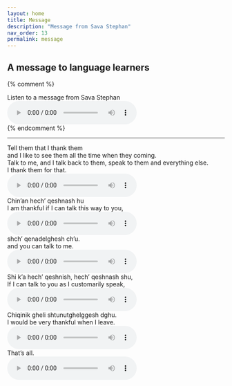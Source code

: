 ```yaml
---
layout: home
title: Message
description: "Message from Sava Stephan"
nav_order: 13
permalink: message
---
```



<h2>A message to language learners</h2>

{% comment %}
<div class="audiobox">
	<div class="text">
		Listen to a message from Sava Stephan
	</div>
   <div class="audio"><audio src="{{site.baseurl}}/{{site.audiopath}}/message.mp3" controls type="audio/mpeg">Your browser does not support the audio tag.</audio>
   <!-- <br/>{{site.baseurl}}/{{site.audiopath}}/{{theaudio}}  -->
   </div>
</div> 
{% endcomment %}


<hr>
<div class="audiobox">
<div class="text">
<span class="eng">
Tell them that I thank them<br/>
and I like to see them all the time when they coming.<br/>
Talk to me, and I talk back to them, speak to them and everything else.<br/>
I thank them for that.
</span>
</div>
<div class="audio"><audio src="{{site.baseurl}}/{{site.audiopath}}/mes-01.mp3" controls type="audio/mpeg">Your browser does not support the audio tag.</audio>
</div>
</div>

<div class="audiobox">
<div class="text">
<span class="den">Chin’an hech’ qeshnash hu</span><br/>
<span class="eng">I am thankful if I can talk this way to you,</span>
</div>
<div class="audio"><audio src="{{site.baseurl}}/{{site.audiopath}}/mes-02.mp3" controls type="audio/mpeg">Your browser does not support the audio tag.</audio>
</div>
</div>

<div class="audiobox">
<div class="text">
<span class="den">shch’ qenadelghesh ch’u.</span><br/>
<span class="eng">and you can talk to me.</span>
</div>
<div class="audio"><audio src="{{site.baseurl}}/{{site.audiopath}}/mes-03.mp3" controls type="audio/mpeg">Your browser does not support the audio tag.</audio>
</div>
</div>

<div class="audiobox">
<div class="text">
<span class="den">Shi k’a hech’ qeshnish, hech’ qeshnash shu,</span><br/>
<span class="eng">If I can talk to you as I customarily speak,</span>
</div>
<div class="audio"><audio src="{{site.baseurl}}/{{site.audiopath}}/mes-04.mp3" controls type="audio/mpeg">Your browser does not support the audio tag.</audio>
</div>
</div>

<div class="audiobox">
<div class="text">
<span class="den">Chiqinik gheli shtunutghelggesh dghu.</span><br/>
<span class="eng">I would be very thankful when I leave.</span>
</div>
<div class="audio"><audio src="{{site.baseurl}}/{{site.audiopath}}/mes-05.mp3" controls type="audio/mpeg">Your browser does not support the audio tag.</audio>
</div>
</div>

<div class="audiobox">
<div class="text">
<span class="eng">That’s all.</span>
</div>
<div class="audio"><audio src="{{site.baseurl}}/{{site.audiopath}}/mes-06.mp3" controls type="audio/mpeg">Your browser does not support the audio tag.</audio>
</div>
</div>

